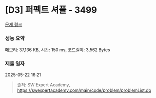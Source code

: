# [D3] 퍼펙트 셔플 - 3499 

[문제 링크](https://swexpertacademy.com/main/code/problem/problemDetail.do?contestProbId=AWGsRbk6AQIDFAVW) 

### 성능 요약

메모리: 37,136 KB, 시간: 150 ms, 코드길이: 3,562 Bytes

### 제출 일자

2025-05-22 16:21



> 출처: SW Expert Academy, https://swexpertacademy.com/main/code/problem/problemList.do